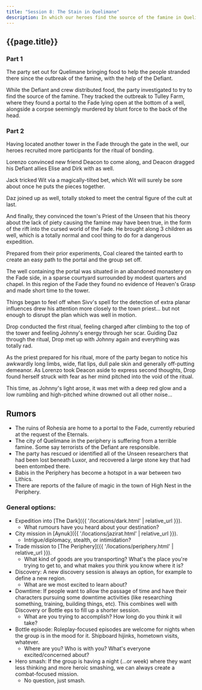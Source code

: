 ```yaml
---
title: "Session 8: The Stain in Quelimane"
description: In which our heroes find the source of the famine in Quelimane.
---
```


## {{page.title}}

### Part 1

The party set out for Quelimane bringing food to help the people stranded there since the outbreak of the famine, with the help of the Defiant.

While the Defiant and crew distributed food, the party investigated to try to find the source of the famine. They tracked the outbreak to Tulley Farm, where they found a portal to the Fade lying open at the bottom of a well, alongside a corpse seemingly murdered by blunt force to the back of the head. 

### Part 2

Having located another tower in the Fade through the gate in the well, our heroes recruited more participants for the ritual of bonding.

Lorenzo convinced new friend Deacon to come along, and Deacon dragged his Defiant allies Elise and Dirk with as well.

Jack tricked Wit via a magically-tilted bet, which Wit will surely be sore about once he puts the pieces together.

Daz joined up as well, totally stoked to meet the central figure of the cult at last.

And finally, they convinced the town's Priest of the Unseen that his theory about the lack of piety causing the famine may have been true, in the form of the rift into the cursed world of the Fade. He brought along 3 children as well, which is a totally normal and cool thing to do for a dangerous expedition.

Prepared from their prior experiments, Coal cleared the tainted earth to create an easy path to the portal and the group set off.

The well containing the portal was situated in an abandoned monastery on the Fade side, in a sparse courtyard surrounded by modest quarters and chapel. In this region of the Fade they found no evidence of Heaven's Grasp and made short time to the tower.

Things began to feel off when Sivv's spell for the detection of extra planar influences drew his attention more closely to the town priest... but not enough to disrupt the plan which was well in motion.

Drop conducted the first ritual, feeling charged after climbing to the top of the tower and feeling Johnny's energy through her scar. Guiding Daz through the ritual, Drop met up with Johnny again and everything was totally rad.

As the priest prepared for his ritual, more of the party began to notice his awkwardly long limbs, wide, flat lips, dull pale skin and generally off-putting demeanor. As Lorenzo took Deacon aside to express second thoughts, Drop found herself struck with fear as her mind pitched into the void of the ritual.

This time, as Johnny's light arose, it was met with a deep red glow and a low rumbling and high-pitched whine drowned out all other noise...

## Rumors
* The ruins of Rohesia are home to a portal to the Fade, currently reburied at the request of the Eternals.
* The city of Quelimane in the periphery is suffering from a terrible famine. Some say terrorists of the Defiant are responsible.
* The party has rescued or identified all of the Unseen researchers that had been lost beneath Luxor, and recovered a large stone key that had been entombed there.
* Babis in the Periphery has become a hotspot in a war between two Lithics.
* There are reports of the failure of magic in the town of High Nest in the Periphery.

### General options:
* Expedition into [The Dark]({{ '/locations/dark.html' | relative_url }}).
  * What rumours have you heard about your destination?
* City mission in [Aynuk]({{ '/locations/jazirat.html' | relative_url }}).
  * Intrigue/diplomacy, stealth, or intimidation?
* Trade mission to [The Periphery]({{ '/locations/periphery.html' | relative_url }}).
  * What kind of goods are you transporting? What's the place you're trying to get to, and what makes you think you know where it is?
* Discovery: A new discovery session is always an option, for example to define a new region.
  * What are we most excited to learn about?
* Downtime: If people want to allow the passage of time and have their characters pursuing some downtime activities (like researching something, training, building things, etc). This combines well with Discovery or Bottle eps to fill up a shorter session.
  * What are you trying to accomplish? How long do you think it wil take?
* Bottle episode: Roleplay-focused episodes are welcome for nights when the group is in the mood for it. Shipboard hijinks, hometown visits, whatever.
  * Where are you? Who is with you? What's everyone excited/concerned about?
* Hero smash: If the group is having a night (...or week) where they want less thinking and more heroic smashing, we can always create a combat-focused mission.
  * No question, just smash.
